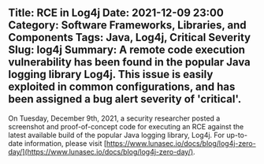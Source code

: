 Title: RCE in Log4j
Date: 2021-12-09 23:00
Category: Software Frameworks, Libraries, and Components
Tags: Java, Log4j, Critical Severity
Slug: log4j
Summary: A remote code execution vulnerability has been found in the popular Java logging library Log4j. This issue is easily exploited in common configurations, and has been assigned a bug alert severity of 'critical'.
---

On Tuesday, December 9th, 2021, a security researcher posted a screenshot and proof-of-concept code for executing an RCE against the latest available build of the popular Java logging library, Log4j. For up-to-date information, please visit [https://www.lunasec.io/docs/blog/log4j-zero-day/](https://www.lunasec.io/docs/blog/log4j-zero-day/).

